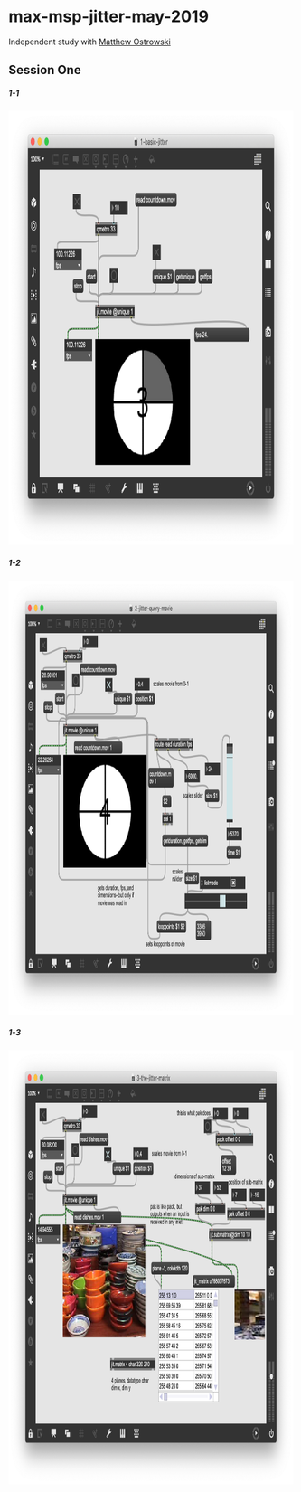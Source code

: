 # max-msp-jitter-may-2019
Independent study with <a href="https://ostrowski.info/">Matthew Ostrowski</a>



## Session One

##### 1-1
<img src="/images/1.PNG" width="1024" height="768" />

##### 1-2
<img src="/images/2.PNG" width="1024" height="768" />

##### 1-3
<img src="/images/3.PNG" width="1024" height="768" />
